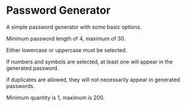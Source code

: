 # Password Generator

A simple password generator with some basic options.

Minimum password length of 4, maximum of 30.

Either lowercase or uppercase must be selected.

If numbers and symbols are selected, at least one will appear in the generated password.

if duplicates are allowed, they will not necessarily appear in generated passwords.

Minimum quantity is 1, maximum is 200.